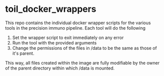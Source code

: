 # toil_docker_wrappers


This repo contains the individual docker wrapper scripts for the various tools
in the precision immuno pipeline. Each tool will do the following
1. Set the wrapper script to exit immediately on any error
2. Run the tool with the provided arguments
3. Change the permissions of the files in /data to be the same as those
   of it's parent. 

This way, all files created within the image are fully modifiable by the 
owner of the parent directory within which /data is mounted.
